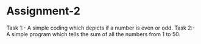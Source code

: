 # Assignment-2
Task 1:- A simple coding which depicts if a number is even or odd.
Task 2:- A simple program which tells the sum of all the numbers from 1 to 50.

